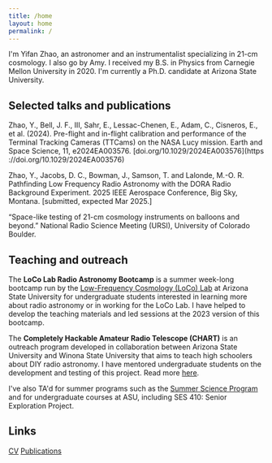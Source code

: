 ```yaml
---
title: /home
layout: home
permalink: /
---
```


I'm Yifan Zhao, an astronomer and an instrumentalist specializing in 21-cm cosmology. I also go by Amy. I received my B.S. in Physics from Carnegie Mellon University in 2020. I'm currently a Ph.D. candidate at Arizona State University.

## Selected talks and publications

Zhao, Y., Bell, J. F., III, Sahr, E., Lessac-Chenen, E., Adam, C., Cisneros, E., et al. (2024). Pre-flight and in-flight calibration and performance of the Terminal Tracking Cameras (TTCams) on the NASA Lucy mission. Earth and Space Science, 11, e2024EA003576. [doi.org/10.1029/2024EA003576](https ://doi.org/10.1029/2024EA003576)

Zhao, Y., Jacobs, D. C., Bowman, J., Samson, T. and Lalonde, M.-O. R. Pathfinding Low Frequency Radio Astronomy with the DORA Radio Background Experiment. 2025 IEEE Aerospace Conference, Big Sky, Montana. [submitted, expected Mar 2025.]

“Space-like testing of 21-cm cosmology instruments on balloons and beyond.” National Radio Science Meeting (URSI), University of Colorado Boulder.

## Teaching and outreach

The <b>LoCo Lab Radio Astronomy Bootcamp</b> is a summer week-long bootcamp run by the <a href="https://loco.lab.asu.edu/">Low-Frequency Cosmology (LoCo) Lab</a> at Arizona State University for undergraduate students interested in learning more about radio astronomy or in working for the LoCo Lab. I have helped to develop the teaching materials and led sessions at the 2023 version of this bootcamp.

The <b>Completely Hackable Amateur Radio Telescope (CHART)</b> is an outreach program developed in collaboration between Arizona State University and Winona State University that aims to teach high schoolers about DIY radio astronomy. I have mentored undergraduate students on the development and testing of this project. Read more <a href="https://astrochart.github.io/main_page">here</a>.

I've also TA'd for summer programs such as the <a href="https://summerscience.org/">Summer Science Program</a> and for undergraduate courses at ASU, including SES 410: Senior Exploration Project.

## Links
<a href="graphics/YifanZhaoCV.pdf">CV</a>
<a href="https://orcid.org/0009-0005-2028-2345">Publications<a>

